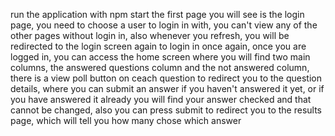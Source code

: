 run the application with npm start
the first page you will see is the login page, you need to choose a user to login in with,
you can't view any of the other pages without login in, also whenever you refresh, you will be redirected to the login screen again to login in once again,
once you are logged in, you can access the home screen where you will find two main columns, the answered questions column and the not answered column, there is a view poll button on ceach question to redirect you to the question details, where you can submit an answer if you haven't answered it yet, or if you have answered it already you will find your answer checked and that cannot be changed, also you can press submit to redirect you to the results page, which will tell you how many chose which answer
